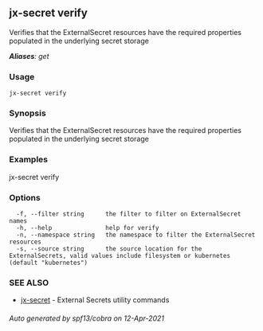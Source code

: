 ## jx-secret verify

Verifies that the ExternalSecret resources have the required properties populated in the underlying secret storage

***Aliases**: get*

### Usage

```
jx-secret verify
```

### Synopsis

Verifies that the ExternalSecret resources have the required properties populated in the underlying secret storage

### Examples

  jx-secret verify

### Options

```
  -f, --filter string      the filter to filter on ExternalSecret names
  -h, --help               help for verify
  -n, --namespace string   the namespace to filter the ExternalSecret resources
  -s, --source string      the source location for the ExternalSecrets, valid values include filesystem or kubernetes (default "kubernetes")
```

### SEE ALSO

* [jx-secret](jx-secret.md)	 - External Secrets utility commands

###### Auto generated by spf13/cobra on 12-Apr-2021
